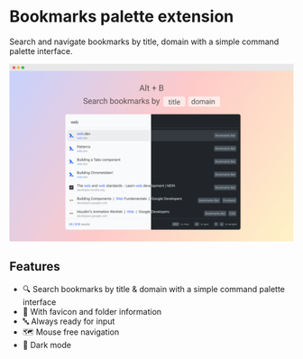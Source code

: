 # Bookmarks palette extension

Search and navigate bookmarks by title, domain with a simple command palette interface.

![preview](./preview.png)

## Features

- 🔍 Search bookmarks by title & domain with a simple command palette interface
- 🥪 With favicon and folder information
- 🔤 Always ready for input
- 🗺️ Mouse free navigation
- 🌙 Dark mode
